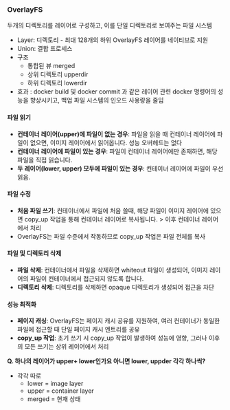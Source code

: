 ### OverlayFS
두개의 디렉토리를 레이어로 구성하고, 이를 단일 디렉토리로 보여주는 파일 시스템
- Layer: 디렉토리 - 최대 128개의 하위 OverlayFS 레이어를 네이티브로 지원
- Union: 결합 프로세스
- 구조
	- 통합된 뷰 merged 
	- 상위 디렉토리 upperdir
	- 하위 디렉토리 lowerdir
- 효과 : docker build 및 docker commit 과 같은 레이어 관련 docker 명령어의 성능을 향상시키고, 백업 파일 시스템의 인오드 사용량을 줄임

#### 파일 읽기
- **컨테이너 레이어(upper)에 파일이 없는 경우**: 파일을 읽을 때 컨테이너 레이어에 파일이 없으면, 이미지 레이어에서 읽어옵니다. 성능 오버헤드는 없다
- **컨테이너 레이어에 파일이 있는 경우**: 파일이 컨테이너 레이어에만 존재하면, 해당 파일을 직접 읽습니다.
- **두 레이어(lower, upper) 모두에 파일이 있는 경우**: 컨테이너 레이어에 파일이 우선 읽음.

#### 파일 수정
- **처음 파일 쓰기**: 컨테이너에서 파일에 처음 쓸때, 해당 파일이 이미지 레이어에 있으면 copy_up 작업을 통해 컨테이너 레이어로 복사됩니다. > 이후 컨테이너 레이어에서 처리
- OverlayFS는 파일 수준에서 작동하므로 copy_up 작업은 파일 전체를 복사

#### 파일 및 디렉토리 삭제
- **파일 삭제**: 컨테이너에서 파일을 삭제하면 whiteout 파일이 생성되어, 이미지 레이어의 파일이 컨테이너에서 접근되지 않도록 합니다.
- **디렉토리 삭제**: 디렉토리를 삭제하면 opaque 디렉토리가 생성되어 접근을 차단

#### 성능 최적화
- **페이지 캐싱**: OverlayFS는 페이지 캐시 공유를 지원하여, 여러 컨테이너가 동일한 파일에 접근할 때 단일 페이지 캐시 엔트리를 공유
- **copy_up 작업**: 초기 쓰기 시 copy_up 작업이 발생하여 성능에 영향, 그러나 이후의 모든 쓰기는 상위 레이어에서 처리


**Q. 하나의 레이어가 upper+ lower인가요 아니면 lower, uppder 각각 하나씩?**
- 각각 따로
	- lower = image layer
	- upper = container layer
	- merged = 현재 상태
